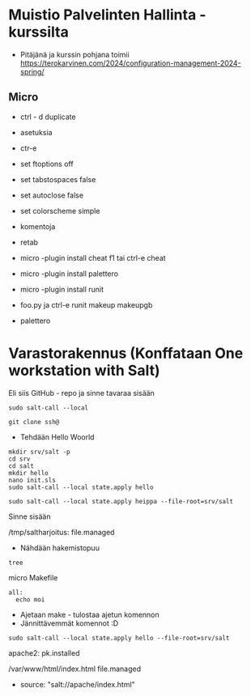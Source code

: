 # Muistio Palvelinten Hallinta - kurssilta
- Pitäjänä ja kurssin pohjana toimii https://terokarvinen.com/2024/configuration-management-2024-spring/

## Micro

- ctrl - d duplicate
- asetuksia
- ctr-e
- set ftoptions off
- set tabstospaces false
- set autoclose false
- set colorscheme simple

- komentoja
- retab


- micro -plugin install cheat f1 tai ctrl-e cheat
- micro -plugin install palettero
- micro -plugin install runit
- foo.py ja ctrl-e runit makeup makeupgb
- palettero

# Varastorakennus (Konffataan One workstation with Salt)

Eli siis GitHub - repo ja sinne tavaraa sisään
```
sudo salt-call --local
```

```
git clone ssh@
```

- Tehdään Hello Woorld

```
mkdir srv/salt -p
cd srv
cd salt
mkdir hello
nano init.sls
sudo salt-call --local state.apply hello
```

```
sudo salt-call --local state.apply heippa --file-root=srv/salt
```

Sinne sisään

/tmp/saltharjoitus:
  file.managed

- Nähdään hakemistopuu
  
```
tree
```

micro Makefile

```
all:
  echo moi
```

- Ajetaan make - tulostaa ajetun komennon
- Jännittävemmät komennot :D

```
sudo salt-call --local state.apply hello --file-root=srv/salt
```

apache2:
  pk.installed

/var/www/html/index.html
  file.managed
   - source: "salt://apache/index.html"
